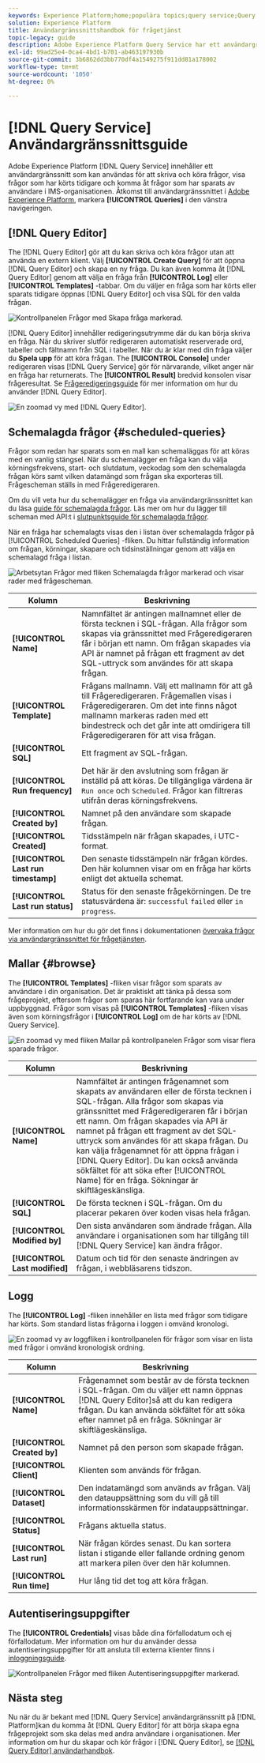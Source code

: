 ```yaml
---
keywords: Experience Platform;home;populära topics;query service;Query service;query editor;Query Editor;Query editor;Query editor;
solution: Experience Platform
title: Användargränssnittshandbok för frågetjänst
topic-legacy: guide
description: Adobe Experience Platform Query Service har ett användargränssnitt som kan användas för att skriva och köra frågor, visa frågor som har körts tidigare och få åtkomst till frågor som sparats av användare i din IMS-organisation.
exl-id: 99ad25e4-0ca4-4bd1-b701-ab463197930b
source-git-commit: 3b6862dd3bb770df4a1549275f911dd81a178002
workflow-type: tm+mt
source-wordcount: '1050'
ht-degree: 0%

---
```


# [!DNL Query Service] Användargränssnittsguide

Adobe Experience Platform [!DNL Query Service] innehåller ett användargränssnitt som kan användas för att skriva och köra frågor, visa frågor som har körts tidigare och komma åt frågor som har sparats av användare i IMS-organisationen. Åtkomst till användargränssnittet i [Adobe Experience Platform](https://platform.adobe.com), markera **[!UICONTROL Queries]** i den vänstra navigeringen.

## [!DNL Query Editor]

The [!DNL Query Editor] gör att du kan skriva och köra frågor utan att använda en extern klient. Välj **[!UICONTROL Create Query]** för att öppna [!DNL Query Editor] och skapa en ny fråga. Du kan även komma åt [!DNL Query Editor] genom att välja en fråga från **[!UICONTROL Log]** eller **[!UICONTROL Templates]** -tabbar. Om du väljer en fråga som har körts eller sparats tidigare öppnas [!DNL Query Editor] och visa SQL för den valda frågan.

![Kontrollpanelen Frågor med Skapa fråga markerad.](../images/ui/overview/overview.png)

[!DNL Query Editor] innehåller redigeringsutrymme där du kan börja skriva en fråga. När du skriver slutför redigeraren automatiskt reserverade ord, tabeller och fältnamn från SQL i tabeller. När du är klar med din fråga väljer du **Spela upp** för att köra frågan. The **[!UICONTROL Console]** under redigeraren visas [!DNL Query Service] gör för närvarande, vilket anger när en fråga har returnerats. The **[!UICONTROL Result]** bredvid konsolen visar frågeresultat. Se [Frågeredigeringsguide](./user-guide.md) för mer information om hur du använder [!DNL Query Editor].

![En zoomad vy med [!DNL Query Editor].](../images/ui/overview/query-editor.png)

## Schemalagda frågor {#scheduled-queries}

Frågor som redan har sparats som en mall kan schemaläggas för att köras med en vanlig stängsel. När du schemalägger en fråga kan du välja körningsfrekvens, start- och slutdatum, veckodag som den schemalagda frågan körs samt vilken datamängd som frågan ska exporteras till. Frågescheman ställs in med Frågeredigeraren.

Om du vill veta hur du schemalägger en fråga via användargränssnittet kan du läsa [guide för schemalagda frågor](./user-guide.md#scheduled-queries). Läs mer om hur du lägger till scheman med API:t i [slutpunktsguide för schemalagda frågor](../api/scheduled-queries.md).

När en fråga har schemalagts visas den i listan över schemalagda frågor på [!UICONTROL Scheduled Queries] -fliken. Du hittar fullständig information om frågan, körningar, skapare och tidsinställningar genom att välja en schemalagd fråga i listan.

![Arbetsytan Frågor med fliken Schemalagda frågor markerad och visar rader med frågescheman.](../images/ui/overview/scheduled-queries.png)

| Kolumn | Beskrivning |
| --- | --- |
| **[!UICONTROL Name]** | Namnfältet är antingen mallnamnet eller de första tecknen i SQL-frågan. Alla frågor som skapas via gränssnittet med Frågeredigeraren får i början ett namn. Om frågan skapades via API är namnet på frågan ett fragment av det SQL-uttryck som användes för att skapa frågan. |
| **[!UICONTROL Template]** | Frågans mallnamn. Välj ett mallnamn för att gå till Frågeredigeraren. Frågemallen visas i Frågeredigeraren. Om det inte finns något mallnamn markeras raden med ett bindestreck och det går inte att omdirigera till Frågeredigeraren för att visa frågan. |
| **[!UICONTROL SQL]** | Ett fragment av SQL-frågan. |
| **[!UICONTROL Run frequency]** | Det här är den avslutning som frågan är inställd på att köras. De tillgängliga värdena är `Run once` och `Scheduled`. Frågor kan filtreras utifrån deras körningsfrekvens. |
| **[!UICONTROL Created by]** | Namnet på den användare som skapade frågan. |
| **[!UICONTROL Created]** | Tidsstämpeln när frågan skapades, i UTC-format. |
| **[!UICONTROL Last run timestamp]** | Den senaste tidsstämpeln när frågan kördes. Den här kolumnen visar om en fråga har körts enligt det aktuella schemat. |
| **[!UICONTROL Last run status]** | Status för den senaste frågekörningen. De tre statusvärdena är: `successful` `failed` eller `in progress`. |

Mer information om hur du gör det finns i dokumentationen [övervaka frågor via användargränssnittet för frågetjänsten](../monitor-queries.md).

## Mallar {#browse}

The **[!UICONTROL Templates]** -fliken visar frågor som sparats av användare i din organisation. Det är praktiskt att tänka på dessa som frågeprojekt, eftersom frågor som sparas här fortfarande kan vara under uppbyggnad. Frågor som visas på **[!UICONTROL Templates]** -fliken visas även som körningsfrågor i **[!UICONTROL Log]** om de har körts av [!DNL Query Service].

![En zoomad vy med fliken Mallar på kontrollpanelen Frågor som visar flera sparade frågor.](../images/ui/overview/templates.png)

| Kolumn | Beskrivning |
| --- | --- |
| **[!UICONTROL Name]** | Namnfältet är antingen frågenamnet som skapats av användaren eller de första tecknen i SQL-frågan. Alla frågor som skapas via gränssnittet med Frågeredigeraren får i början ett namn. Om frågan skapades via API är namnet på frågan ett fragment av det SQL-uttryck som användes för att skapa frågan. Du kan välja frågenamnet för att öppna frågan i [!DNL Query Editor]. Du kan också använda sökfältet för att söka efter [!UICONTROL Name] för en fråga. Sökningar är skiftlägeskänsliga. |
| **[!UICONTROL SQL]** | De första tecknen i SQL-frågan. Om du placerar pekaren över koden visas hela frågan. |
| **[!UICONTROL Modified by]** | Den sista användaren som ändrade frågan. Alla användare i organisationen som har tillgång till [!DNL Query Service] kan ändra frågor. |
| **[!UICONTROL Last modified]** | Datum och tid för den senaste ändringen av frågan, i webbläsarens tidszon. |

## Logg

The **[!UICONTROL Log]** -fliken innehåller en lista med frågor som tidigare har körts. Som standard listas frågorna i loggen i omvänd kronologi.

![En zoomad vy av loggfliken i kontrollpanelen för frågor som visar en lista med frågor i omvänd kronologisk ordning.](../images/ui/overview/log.png)

| Kolumn | Beskrivning |
| --- | --- |
| **[!UICONTROL Name]** | Frågenamnet som består av de första tecknen i SQL-frågan. Om du väljer ett namn öppnas [!DNL Query Editor]så att du kan redigera frågan. Du kan använda sökfältet för att söka efter namnet på en fråga. Sökningar är skiftlägeskänsliga. |
| **[!UICONTROL Created by]** | Namnet på den person som skapade frågan. |
| **[!UICONTROL Client]** | Klienten som används för frågan. |
| **[!UICONTROL Dataset]** | Den indatamängd som används av frågan. Välj den datauppsättning som du vill gå till informationsskärmen för indatauppsättningar. |
| **[!UICONTROL Status]** | Frågans aktuella status. |
| **[!UICONTROL Last run]** | När frågan kördes senast. Du kan sortera listan i stigande eller fallande ordning genom att markera pilen över den här kolumnen. |
| **[!UICONTROL Run time]** | Hur lång tid det tog att köra frågan. |

## Autentiseringsuppgifter

The **[!UICONTROL Credentials]** visas både dina förfallodatum och ej förfallodatum. Mer information om hur du använder dessa autentiseringsuppgifter för att ansluta till externa klienter finns i [inloggningsguide](../clients/overview.md).

![Kontrollpanelen Frågor med fliken Autentiseringsuppgifter markerad.](../images/ui/overview/credentials.png)

## Nästa steg

Nu när du är bekant med [!DNL Query Service] användargränssnitt på [!DNL Platform]kan du komma åt [!DNL Query Editor] för att börja skapa egna frågeprojekt som ska delas med andra användare i organisationen. Mer information om hur du skapar och kör frågor i [!DNL Query Editor], se [[!DNL Query Editor] användarhandbok](./user-guide.md).